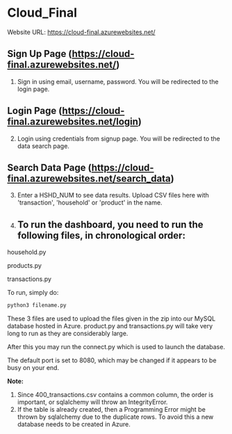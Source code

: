 # Cloud_Final

Website URL: https://cloud-final.azurewebsites.net/

## Sign Up Page (https://cloud-final.azurewebsites.net/)
1. Sign in using email, username, password. You will be redirected to the login page.

## Login Page (https://cloud-final.azurewebsites.net/login)
2. Login using credentials from signup page. You will be redirected to the data search page.
   
## Search Data Page (https://cloud-final.azurewebsites.net/search_data)
3. Enter a HSHD_NUM to see data results. Upload CSV files here with 'transaction', 'household' or 'product' in the name.

4. ## To run the dashboard, you need to run the following files, in chronological order:

household.py

products.py

transactions.py

To run, simply do:

```python
python3 filename.py
```

These 3 files are used to upload the files given in the zip into our MySQL database hosted in Azure. product.py and transactions.py will take very long to run as they are considerably large.

After this you may run the connect.py which is used to launch the database.

The default port is set to 8080, which may be changed if it appears to be busy on your end.

**Note:**

1. Since 400_transactions.csv contains a common column, the order is important, or sqlalchemy will throw an IntegrityError.
2. If the table is already created, then a Programming Error might be thrown by sqlalchemy due to the duplicate rows. To avoid this a new database needs to be created in Azure.
